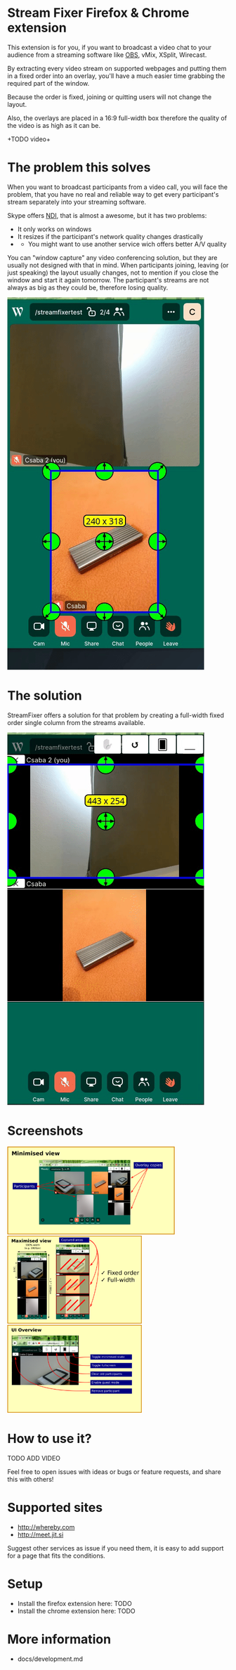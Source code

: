 # Stream Fixer Firefox & Chrome extension
 	
This extension is for you, if you want to broadcast a video chat to your audience from a streaming software like  [OBS](http://obsproject.com), vMix, XSplit, Wirecast.

By extracting every video stream on supported webpages and putting them in a fixed order into an overlay,
you'll have a much easier time grabbing the required part of the window.

Because the order is fixed, joining or quitting users will not change the layout.

Also, the overlays are placed in a 16:9 full-width box therefore the quality of the video is as high as it can be.

 +TODO video+
 
# The problem this solves
When you want to broadcast participants from a video call, you will face the problem, 
that you have no real and reliable way to get every participant's stream separately into your streaming software.

Skype offers [NDI](https://support.skype.com/en/faq/FA34853/what-is-skype-for-content-creators), that is almost a awesome, but it has two problems:
 * It only works on windows
 * It resizes if the participant's network quality changes drastically
 * + You might want to use another service wich offers better A/V quality

You can "window capture" any video conferencing solution, but they are usually not designed with that in mind.
When participants joining, leaving (or just speaking) the layout usually changes, not to mention if
you close the window and start it again tomorrow. 
The participant's streams are not always as big as they could be, therefore losing quality.

![Problem](docs/resources/problem.gif)

# The solution
StreamFixer offers a solution for that problem by creating a full-width fixed order single column from the streams available.

![Problem](docs/resources/solution.gif)

# Screenshots


<a href="https://raw.githubusercontent.com/KopiasCsaba/StreamFixerBrowserExtension/master/docs/resources/screenshots/gr_minimised.png"><img src="docs/resources/screenshots/gr_minimised.png" height="200"></a>
<a href="https://raw.githubusercontent.com/KopiasCsaba/StreamFixerBrowserExtension/master/docs/resources/screenshots/gr_maximised.png"><img src="docs/resources/screenshots/gr_maximised.png" height="200"></a>
<a href="https://raw.githubusercontent.com/KopiasCsaba/StreamFixerBrowserExtension/master/docs/resources/screenshots/gr_ui.png"><img src="docs/resources/screenshots/gr_ui.png" height="200"></a>


# How to use it?
TODO ADD VIDEO

Feel free to open issues with ideas or bugs or feature requests, and share this with others!


# Supported sites
 * http://whereby.com
 * http://meet.jit.si
 
Suggest other services as issue if you need them, it is easy to add support for a page that fits the conditions.

# Setup
 * Install the firefox extension here: TODO
 * Install the chrome extension here: TODO


# More information
 * docs/development.md